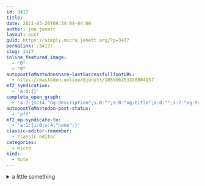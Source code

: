 ```yaml
---
id: 3417
title: 
date: 2021-03-26T09:34:04-04:00
author: joe jenett
layout: post
guid: https://simply.micro.jenett.org/?p=3417
permalink: /3417/
slug: 3417
inline_featured_image:
  - "0"
  - "0"
autopostToMastodonshare-lastSuccessfullTootURL:
  - https://mastodon.online/@jenett/105956353338804157
mf2_syndication:
  - 'a:0:{}'
complete_open_graph:
  - 'a:7:{s:14:"og:description";s:0:"";s:8:"og:title";s:0:"";s:7:"og:type";s:0:"";s:12:"twitter:card";s:7:"summary";s:15:"twitter:creator";s:0:"";s:19:"twitter:description";s:0:"";s:8:"og:image";s:0:"";}'
autopostToMastodon-post-status:
  - 'off'
mf2_mp-syndicate-to:
  - 'a:1:{i:0;s:4:"none";}'
classic-editor-remember:
  - classic-editor
categories:
  - micro
kind:
  - Note
---
```

<details> <summary>a little something</summary> <details> <summary>cool</summary> 
called <a href="http://proscenium.rusher.com/drum-circle/" title="">drum circle</a> [via <a href="https://pinboard.in/u:lazysoundsystem" title="">lazysoundsystem</a>]</details> </details>